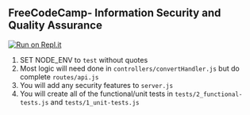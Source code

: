 **FreeCodeCamp**- Information Security and Quality Assurance
------
[![Run on Repl.it](https://repl.it/badge/github/freeCodeCamp/boilerplate-project-metricimpconverter)](https://repl.it/github/freeCodeCamp/boilerplate-project-metricimpconverter)
1) SET NODE_ENV to `test` without quotes
2) Most logic will need done in `controllers/convertHandler.js` but do complete `routes/api.js`
3) You will add any security features to `server.js`
4) You will create all of the functional/unit tests in `tests/2_functional-tests.js` and `tests/1_unit-tests.js`